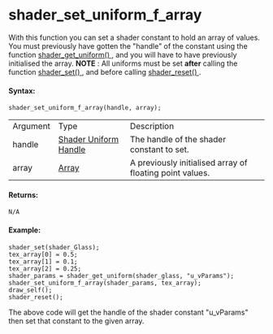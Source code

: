 # shader_set_uniform_f\_array

With this function you can set a shader constant to hold an array of
values. You must previously have gotten the "handle" of the constant
using the function [ shader_get_uniform() ](shader_get_uniform) ,
and you will have to have previously initialised the array. **NOTE** :
All uniforms must be set **after** calling the function [ shader_set()
](shader_set) , and before calling [ shader_reset()
](shader_reset) .

#### Syntax:

``` gml
shader_set_uniform_f_array(handle, array);
```

|          |                                                                                                                            |                                                          |
|----------|----------------------------------------------------------------------------------------------------------------------------|----------------------------------------------------------|
| Argument | Type                                                                                                                       | Description                                              |
| handle   |  [Shader Uniform Handle](../../../../../GameMaker_Language/GML_Reference/Asset_Management/Shaders/shader_get_uniform)  | The handle of the shader constant to set.                |
| array    |  [Array](../../../../../GameMaker_Language/GML_Overview/Arrays)                                                        | A previously initialised array of floating point values. |

#### Returns:

``` gml
N/A
```

#### Example:

``` gml
shader_set(shader_Glass);
tex_array[0] = 0.5;
tex_array[1] = 0.1;
tex_array[2] = 0.25;
shader_params = shader_get_uniform(shader_glass, "u_vParams");
shader_set_uniform_f_array(shader_params, tex_array);
draw_self();
shader_reset();
```

The above code will get the handle of the shader constant "u_vParams"
then set that constant to the given array.
